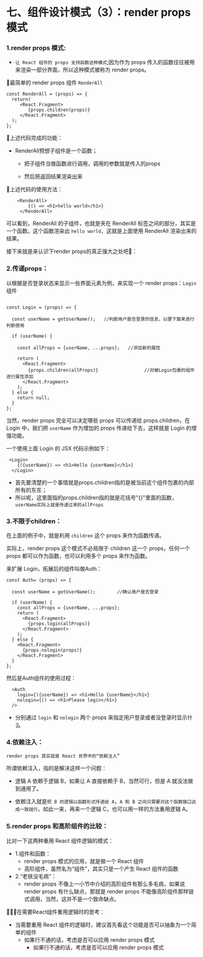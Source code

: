 # 七、组件设计模式（3）：render props 模式

### 1.render props 模式:

- `让 React 组件的 props 支持函数这种模式`;因为作为 props 传入的函数往往被用来渲染一部分界面，所以这种模式被称为 render props。

🍪最简单的 render props 组件 `RenderAll`

```react
const RenderAll = (props) => {
  return(
     <React.Fragment>
     	{props.children(props)}
     </React.Fragment>
  );
};
```

🍰上述代码完成的功能：

- RenderAll预想子组件是一个函数；

  - 把子组件当做函数进行调用，调用的参数就是传入的props

  - 然后把返回结果渲染出来

    

🌵上述代码的使用方法：

```react
    <RenderAll>
        {() => <h1>hello world</h1>}
     </RenderAll>
```

可以看到，RenderAll 的子组件，也就是夹在 RenderAll 标签之间的部分，其实是一个函数。这个函数渲染出 `hello world`，这就是上面使用 RenderAll 渲染出来的结果。



接下来就是来认识下render props的真正强大之处吧🐳：

### 2.传递props：

以根据是否登录状态来显示一些界面元素为例，来实现一个 render props：`Login`组件

```react

const Login = (props) => {
  
  const userName = getUserName();   //判断用户是否登录的信息，以便下面来进行判断使用
  
  if (userName) {
    
    const allProps = {userName, ...props};   //添加新的属性
    
    return (
      <React.Fragment>
        {props.children(allProps)}                 //对被Login包裹的组件进行属性添加
      </React.Fragment>
    );
  } else {
    return null;
  }
};
```

当然，render props 完全可以决定哪些 props 可以传递给 props.children，在 Login 中，我们把 `userName` 作为增加的 props 传递给下去，这样就是 Login 的增强功能。

一个使用上面 Login 的 JSX 代码示例如下：

```react
 <Login>
    {({userName}) => <h1>Hello {userName}</h1>}
  </Login>
```

- 首先要清楚的一个事情就是props.children指的是被当前这个组件包裹的内部所有的东东；
- 所以呢，这里面指的props.children指的就是花括号"{}"里面的函数，`userName实际上就是传递过来的allProps`



### 3.不限于children：

在上面的例子中，就是利用 `children` 这个 props 来作为函数传递。

实际上，render props 这个模式不必局限于 children 这一个 props，任何一个 props 都可以作为函数，也可以利用多个 props 来作为函数。

来扩展 Login，拓展后的组件叫做Auth：

```react
const Auth= (props) => {
  
  const userName = getUserName();        //确认用户是否登录
  
  if (userName) {
    const allProps = {userName, ...props};
    return (
      <React.Fragment>
        {props.login(allProps)}
      </React.Fragment>
    );
  } else {
    <React.Fragment>
      {props.nologin(props)}
    </React.Fragment>
  }
};
```

然后是Auth组件的使用过程：

```react
  <Auth
    login={({userName}) => <h1>Hello {userName}</h1>}
    nologin={() => <h1>Please login</h1>}
  />
```

- 分别通过 `login` 和 `nologin` 两个 props 来指定用户登录或者没登录时显示什么



### 4.依赖注入：

`render props 其实就是 React 世界中的“依赖注入”`

所谓依赖注入，指的是解决这样一个问题：

- 逻辑 A 依赖于逻辑 B，如果让 A 直接依赖于 B，当然可行，但是 A 就没法做到通用了。

- 依赖注入就是`把 B 的逻辑以函数形式传递给 A`，`A 和 B 之间只需要对这个函数接口达成一致就行`，如此一来，再来一个逻辑 C，也可以用一样的方法重用逻辑 A。



### 5.render props 和高阶组件的比较：

比对一下这两种重用 React 组件逻辑的模式：

- 1.组件和函数：
  - render props 模式的应用，就是做一个 React 组件
  - 高阶组件，虽然名为“组件”，其实只是一个产生 React 组件的函数
- 2.“老铁没毛病”：
  - render props 不像上一小节中介绍的高阶组件有那么多毛病，如果说 render props 有什么缺点，那就是 render props 不能像高阶组件那样链式调用，当然，这并不是一个致命缺点。



🌵🌻🌵在需要React组件重用逻辑时的思考：

- 当需要重用 React 组件的逻辑时，建议首先看这个功能是否可以抽象为一个简单的组件
  - 如果行不通的话，考虑是否可以应用 render props 模式
    - 如果行不通的话，考虑是否可以应用 render props 模式

